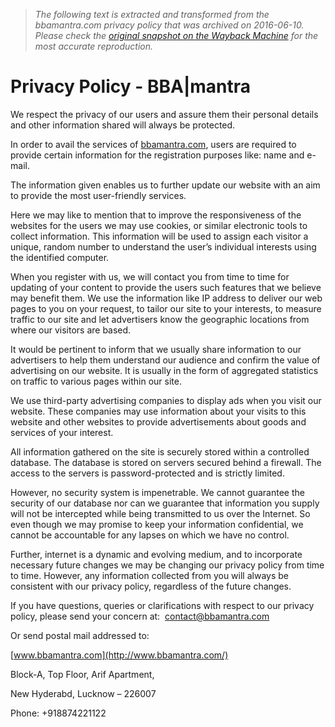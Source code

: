 > *The following text is extracted and transformed from the bbamantra.com privacy policy that was archived on 2016-06-10. Please check the [original snapshot on the Wayback Machine](https://web.archive.org/web/20160610044635id_/http%3A//www.bbamantra.com/privacy-policy) for the most accurate reproduction.*

# Privacy Policy - BBA|mantra

We respect the privacy of our users and assure them their personal details and other information shared will always be protected.

In order to avail the services of [bbamantra.com](http://www.bbamantra.com/), users are required to provide certain information for the registration purposes like: name and e-mail.

The information given enables us to further update our website with an aim to provide the most user-friendly services.

Here we may like to mention that to improve the responsiveness of the websites for the users we may use cookies, or similar electronic tools to collect information. This information will be used to assign each visitor a unique, random number to understand the user’s individual interests using the identified computer.

When you register with us, we will contact you from time to time for updating of your content to provide the users such features that we believe may benefit them. We use the information like IP address to deliver our web pages to you on your request, to tailor our site to your interests, to measure traffic to our site and let advertisers know the geographic locations from where our visitors are based.

It would be pertinent to inform that we usually share information to our advertisers to help them understand our audience and confirm the value of advertising on our website. It is usually in the form of aggregated statistics on traffic to various pages within our site.

We use third-party advertising companies to display ads when you visit our website. These companies may use information about your visits to this website and other websites to provide advertisements about goods and services of your interest.

All information gathered on the site is securely stored within a controlled database. The database is stored on servers secured behind a firewall. The access to the servers is password-protected and is strictly limited.

However, no security system is impenetrable. We cannot guarantee the security of our database nor can we guarantee that information you supply will not be intercepted while being transmitted to us over the Internet. So even though we may promise to keep your information confidential, we cannot be accountable for any lapses on which we have no control.

Further, internet is a dynamic and evolving medium, and to incorporate necessary future changes we may be changing our privacy policy from time to time. However, any information collected from you will always be consistent with our privacy policy, regardless of the future changes.

If you have questions, queries or clarifications with respect to our privacy policy, please send your concern at:  contact@bbamantra.com

Or send postal mail addressed to:

[www.bbamantra.com](http://www.bbamantra.com/)

Block-A, Top Floor, Arif Apartment,

New Hyderabd, Lucknow – 226007

Phone: +918874221122
